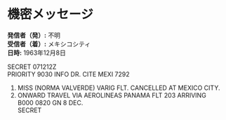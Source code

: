 # 機密メッセージ

**発信者（発）:** 不明  
**受信者（着）:** メキシコシティ  
**日時:** 1963年12月8日  

SECRET 071212Z  
PRIORITY 9030 INFO DR. CITE MEXI 7292  
1. MISS (NORMA VALVERDE) VARIG FLT. CANCELLED AT MEXICO CITY.  
2. ONWARD TRAVEL VIA AEROLINEAS PANAMA FLT 203 ARRIVING  
B000 0820 GN 8 DEC.  
SECRET
